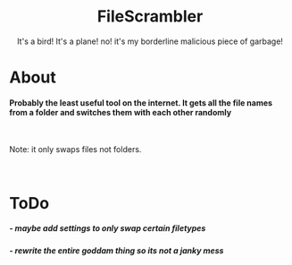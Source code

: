 <h1 align="center"> FileScrambler </h1>
<p align="center">It's a bird! It's a plane! no! it's my borderline malicious piece of garbage!</p>

<h1>About</h1>
<h4>Probably the least useful tool on the internet. It gets all the file names from a folder and switches them with each other randomly</h4>

<br>

<p>Note: it only swaps files not folders. </p>

<br>

<h1>ToDo</h1>
<h5>- maybe add settings to only swap certain filetypes</h5>
<h5>- rewrite the entire goddam thing so its not a janky mess</h5>

